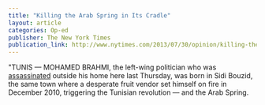 ```yaml
---
title: "Killing the Arab Spring in Its Cradle"
layout: article
categories: Op-ed
publisher: The New York Times
publication_link: http://www.nytimes.com/2013/07/30/opinion/killing-the-arab-spring-in-its-cradle.html
---
```

"TUNIS — MOHAMED BRAHMI, the left-wing politician who was [assassinated](http://www.nytimes.com/2013/07/27/world/middleeast/tunisia-assassination.html) outside his home here last Thursday, was born in Sidi Bouzid, the same town where a desperate fruit vendor set himself on fire in December 2010, triggering the Tunisian revolution — and the Arab Spring.
